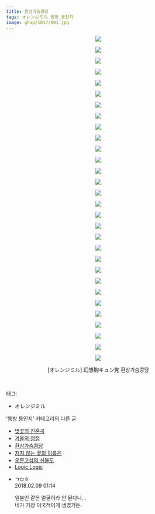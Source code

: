 ```yaml
---
title: 환상가슴콩당
tags: オレンジミル 동방_동인지
image: ghap/1017/001.jpg
---
```

<div class="article">
<p style="text-align: center; clear: none; float: none;"><img src="{{ site.nasurl }}/ghap/1017/001.jpg"/></p>
<p style="text-align: center; clear: none; float: none;"><img src="{{ site.nasurl }}/ghap/1017/002.jpg"/></p>
<p style="text-align: center; clear: none; float: none;"><img src="{{ site.nasurl }}/ghap/1017/003.jpg"/></p>
<p style="text-align: center; clear: none; float: none;"><img src="{{ site.nasurl }}/ghap/1017/004.jpg"/></p>
<p style="text-align: center; clear: none; float: none;"><img src="{{ site.nasurl }}/ghap/1017/005.jpg"/></p>
<p style="text-align: center; clear: none; float: none;"><img src="{{ site.nasurl }}/ghap/1017/006.jpg"/></p>
<p style="text-align: center; clear: none; float: none;"><img src="{{ site.nasurl }}/ghap/1017/007.jpg"/></p>
<p style="text-align: center; clear: none; float: none;"><img src="{{ site.nasurl }}/ghap/1017/008.jpg"/></p>
<p style="text-align: center; clear: none; float: none;"><img src="{{ site.nasurl }}/ghap/1017/009.jpg"/></p>
<p style="text-align: center; clear: none; float: none;"><img src="{{ site.nasurl }}/ghap/1017/010.jpg"/></p>
<p style="text-align: center; clear: none; float: none;"><img src="{{ site.nasurl }}/ghap/1017/011.jpg"/></p>
<p style="text-align: center; clear: none; float: none;"><img src="{{ site.nasurl }}/ghap/1017/012.jpg"/></p>
<p style="text-align: center; clear: none; float: none;"><img src="{{ site.nasurl }}/ghap/1017/013.jpg"/></p>
<p style="text-align: center; clear: none; float: none;"><img src="{{ site.nasurl }}/ghap/1017/014.jpg"/></p>
<p style="text-align: center; clear: none; float: none;"><img src="{{ site.nasurl }}/ghap/1017/015.jpg"/></p>
<p style="text-align: center; clear: none; float: none;"><img src="{{ site.nasurl }}/ghap/1017/016.jpg"/></p>
<p style="text-align: center; clear: none; float: none;"><img src="{{ site.nasurl }}/ghap/1017/017.jpg"/></p>
<p style="text-align: center; clear: none; float: none;"><img src="{{ site.nasurl }}/ghap/1017/018.jpg"/></p>
<p style="text-align: center; clear: none; float: none;"><img src="{{ site.nasurl }}/ghap/1017/019.jpg"/></p>
<p style="text-align: center; clear: none; float: none;"><img src="{{ site.nasurl }}/ghap/1017/020.jpg"/></p>
<p style="text-align: center; clear: none; float: none;"><img src="{{ site.nasurl }}/ghap/1017/021.jpg"/></p>
<p style="text-align: center; clear: none; float: none;"><img src="{{ site.nasurl }}/ghap/1017/022.jpg"/></p>
<p style="text-align: center; clear: none; float: none;"><img src="{{ site.nasurl }}/ghap/1017/023.jpg"/></p>
<p style="text-align: center; clear: none; float: none;"><img src="{{ site.nasurl }}/ghap/1017/024.jpg"/></p>
<p style="text-align: center; clear: none; float: none;"><img src="{{ site.nasurl }}/ghap/1017/025.jpg"/></p>
<p style="text-align: center; clear: none; float: none;"><img src="{{ site.nasurl }}/ghap/1017/026.jpg"/></p>
<p style="text-align: center; clear: none; float: none;"><img src="{{ site.nasurl }}/ghap/1017/027.jpg"/></p>
<p style="text-align: center; clear: none; float: none;"><img src="{{ site.nasurl }}/ghap/1017/028.jpg"/></p>
<p style="text-align: center; clear: none; float: none;"><img src="{{ site.nasurl }}/ghap/1017/029.jpg"/></p>
<p style="text-align: center; clear: none; float: none;"><img src="{{ site.nasurl }}/ghap/1017/030.jpg"/></p>
<p style="text-align: center; clear: none; float: none;">[オレンジミル] 幻想胸キュン党 환상가슴콩당</p>
<p><br/></p>
</div><div class="tagTrail">
<p>태그: </p>
<ul>
<li>オレンジミル</li>
</ul>
</div><div class="another">
<p>'동방 동인지' 카테고리의 다른 글</p>
<ul>
<li><a href="/2016-07-22-ghap_1019">벚꽃의 진혼곡</a></li>
<li><a href="/2016-07-22-ghap_1018">겨울의 정점</a></li>
<li><a href="/2016-07-22-ghap_1017">환상가슴콩당</a></li>
<li><a href="/2016-07-22-ghap_1016">지지 않는 꽃의 이름은</a></li>
<li><a href="/2016-07-22-ghap_1015">우문고삽의 신불도</a></li>
<li><a href="/2016-07-22-ghap_1014">Logic Logic</a></li>
</ul>
</div><div class="cb_module cb_fluid">
<div class="cb_wrt cb_profile">
<div class="comment">
<ul>
<li class="cb_thumb_off" id="comment15195569">
<div class="cb_comment_area">
<div class="cb_info_area">
<div class="cb_section">
<span class="cb_nick_name">ㄱㅁㅎ</span>
</div>
<div class="cb_section">
<span class="cb_date">2018.02.09 01:14 </span>
</div>
</div>
<div class="cb_dsc_comment">
<p class="cb_dsc">
											일본인 같은 얼굴이라 안 된다니...<br/>
네가 가장 이국적이게 생겼거든.
										</p>
</div>
</div></li>
</ul>
</div>
</div><!-- commentList close -->
</div>